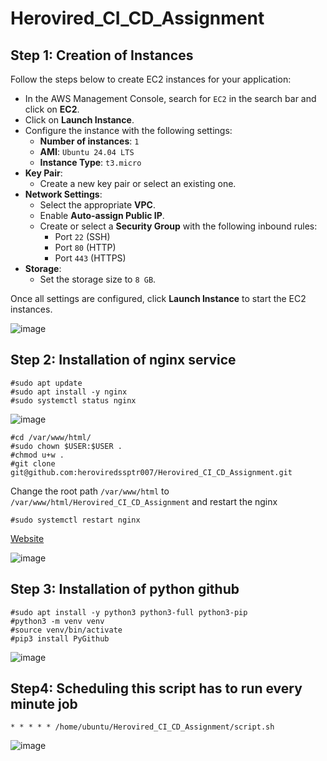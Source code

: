 # Herovired_CI_CD_Assignment

## Step 1: Creation of Instances

Follow the steps below to create EC2 instances for your application:

- In the AWS Management Console, search for `EC2` in the search bar and click on **EC2**.
- Click on **Launch Instance**.
- Configure the instance with the following settings:
  - **Number of instances**: `1`
  - **AMI**: `Ubuntu 24.04 LTS`
  - **Instance Type**: `t3.micro`
- **Key Pair**:
  - Create a new key pair or select an existing one.
- **Network Settings**:
  - Select the appropriate **VPC**.
  - Enable **Auto-assign Public IP**.
  - Create or select a **Security Group** with the following inbound rules:
    - Port `22` (SSH)
    - Port `80` (HTTP)
    - Port `443` (HTTPS)
- **Storage**:
  - Set the storage size to `8 GB`.

Once all settings are configured, click **Launch Instance** to start the EC2 instances.

![image](https://github.com/user-attachments/assets/a9704bbf-dd14-4e72-ad4d-7f12c7558a61)

## Step 2: Installation of nginx service
```
#sudo apt update
#sudo apt install -y nginx
#sudo systemctl status nginx
```
![image](https://github.com/user-attachments/assets/7beaf86a-9631-4138-964d-1c7f80518d49)

```
#cd /var/www/html/
#sudo chown $USER:$USER .
#chmod u+w .
#git clone git@github.com:heroviredssptr007/Herovired_CI_CD_Assignment.git
```
Change the root path `/var/www/html` to `/var/www/html/Herovired_CI_CD_Assignment` and restart the nginx

```
#sudo systemctl restart nginx
```
[Website](http://100.25.143.57/)

![image](https://github.com/user-attachments/assets/c60cffef-d725-4cf1-ab2d-8a80db99ee77)

## Step 3: Installation of python github
```
#sudo apt install -y python3 python3-full python3-pip
#python3 -m venv venv
#source venv/bin/activate
#pip3 install PyGithub
```
![image](https://github.com/user-attachments/assets/fb11bfdf-4991-4ba2-b840-014e907cc0e6)

## Step4: Scheduling this script has to run every minute job
```
* * * * * /home/ubuntu/Herovired_CI_CD_Assignment/script.sh
```

![image](https://github.com/user-attachments/assets/bb3275cc-e5bd-4f67-9fbb-b1b46c9a31c9)











